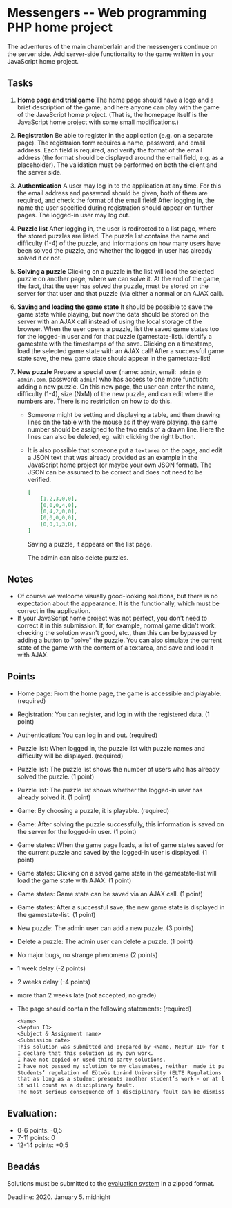 # Messengers -- Web programming PHP home project

The adventures of the main chamberlain and the messengers continue on the server side. Add server-side functionality to the game written in your JavaScript home project.

## Tasks

1. **Home page and trial game** The home page should have a logo and a brief description of the game, and here anyone can play with the game of the JavaScript home project. (That is, the homepage itself is the JavaScript home project with some small modifications.)

2. **Registration** Be able to register in the application (e.g. on a separate page). The registraion form requires a name, password, and email address. Each field is required, and verify the format of the email address (the format should be displayed around the email field, e.g. as a placeholder). The validation must be performed on both the client and the server side.

3. **Authentication** A user may log in to the application at any time. For this the email address and password should be given, both of them are required, and check the format of the email field! After logging in, the name the user specified during registration should appear on further pages. The logged-in user may log out.

4. **Puzzle list** After logging in, the user is redirected to a list page, where the stored puzzles are listed. The puzzle list contains the name and difficulty (1-4) of the puzzle, and informations on how many users have been solved the puzzle, and whether the logged-in user has already solved it or not.

5. **Solving a puzzle** Clicking on a puzzle in the list will load the selected puzzle on another page, where we can solve it. At the end of the game, the fact, that the user has solved the puzzle, must be stored on the server for that user and that puzzle (via either a normal or an AJAX call).

6. **Saving and loading the game state** It should be possible to save the game state while playing, but now the data should be stored on the server with an AJAX call instead of using the local storage of the browser. When the user opens a puzzle, list the saved game states too for the logged-in user and for that puzzle (gamestate-list). Identify a gamestate with the timestamps of the save. Clicking on a timestamp, load the selected game state with an AJAX call! After a successful game state save, the new game state should appear in the gamestate-list!

7. **New puzzle** Prepare a special user (name: `admin`, email:` admin @ admin.com`, password: `admin`) who has access to one more function: adding a new puzzle. On this new page, the user can enter the name, difficulty (1-4), size (NxM) of the new puzzle, and can edit where the numbers are. There is no restriction on how to do this.
    
    - Someone might be setting and displaying a table, and then drawing lines on the table with the mouse as if they were playing. the same number should be assigned to the two ends of a drawn line. Here the lines can also be deleted, eg. with clicking the right button.
    - It is also possible that someone put a `textarea` on the page, and edit a JSON text that was already provided as an example in the JavaScript home project (or maybe your own JSON format). The JSON can be assumed to be correct and does not need to be verified.

        ```json
        [
            [1,2,3,0,0],
            [0,0,0,4,0],
            [0,4,2,0,0],
            [0,0,0,0,0],
            [0,0,1,3,0],
        ]
        ```

        Saving a puzzle, it appears on the list page.

        The admin can also delete puzzles.

## Notes

- Of course we welcome visually good-looking solutions, but there is no expectation about the appearance. It is the functionally, which must be correct in the application.
- If your JavaScript home project was not perfect, you don't need to correct it in this submission. If, for example, normal game didn't work, checking the solution wasn't good, etc., then this can be bypassed by adding a button to "solve" the puzzle. You can also simulate the current state of the game with the content of a textarea, and save and load it with AJAX.

## Points

- Home page: From the home page, the game is accessible and playable. (required)
- Registration: You can register, and log in with the registered data. (1 point)
- Authentication: You can log in and out. (required)
- Puzzle list: When logged in, the puzzle list with puzzle names and difficulty will be displayed. (required)
- Puzzle list: The puzzle list shows the number of users who has already solved the puzzle. (1 point)
- Puzzle list: The puzzle list shows whether the logged-in user has already solved it. (1 point)
- Game: By choosing a puzzle, it is playable. (required)
- Game: After solving the puzzle successfully, this information is saved on the server for the logged-in user. (1 point)
- Game states: When the game page loads, a list of game states saved for the current puzzle and saved by the logged-in user is displayed. (1 point)
- Game states: Clicking on a saved game state in the gamestate-list will load the game state with AJAX. (1 point)
- Game states: Game state can be saved via an AJAX call. (1 point)
- Game states: After a successful save, the new game state is displayed in the gamestate-list. (1 point)
- New puzzle: The admin user can add a new puzzle. (3 points)
- Delete a puzzle: The admin user can delete a puzzle. (1 point)
- No major bugs, no strange phenomena (2 points)
- 1 week delay (-2 points)
- 2 weeks delay (-4 points)
- more than 2 weeks late (not accepted, no grade)
- The page should contain the following statements: (required)

    ```txt
    <Name>
    <Neptun ID>
    <Subject & Assignment name>
    <Submission date>
    This solution was submitted and prepared by <Name, Neptun ID> for the <Assignment name> assignment of the <Course name> course. 
    I declare that this solution is my own work. 
    I have not copied or used third party solutions. 
    I have not passed my solution to my classmates, neither  made it public. 
    Students’ regulation of Eötvös Loránd University (ELTE Regulations Vol. II. 74/C. § ) states 
    that as long as a student presents another student’s work - or at least the significant part of it - as his/her own performance, 
    it will count as a disciplinary fault. 
    The most serious consequence of a disciplinary fault can be dismissal of the student from the University.
    ```

## Evaluation:

- 0-6 points: -0,5
- 7-11 points: 0
- 12-14 points: +0,5

## Beadás

Solutions must be submitted to the [evaluation system](http://webprogramozas.inf.elte.hu/ebr) in a zipped format.

Deadline: 2020. January 5. midnight

